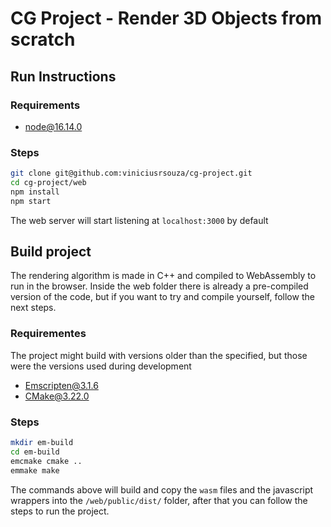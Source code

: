 # CG Project - Render 3D Objects from scratch

## Run Instructions

### Requirements

- node@16.14.0

### Steps

```bash
git clone git@github.com:viniciusrsouza/cg-project.git
cd cg-project/web
npm install
npm start
```

The web server will start listening at `localhost:3000` by default

## Build project

The rendering algorithm is made in C++ and compiled to WebAssembly to run in the browser. Inside the web folder there is already a pre-compiled version of the code, but if you want to try and compile yourself, follow the next steps.

### Requirementes

The project might build with versions older than the specified, but those were the versions used during development

- [Emscripten@3.1.6](https://emscripten.org)
- [CMake@3.22.0](https://cmake.org)

### Steps

```bash
mkdir em-build
cd em-build
emcmake cmake ..
emmake make
```

The commands above will build and copy the `wasm` files and the javascript wrappers into the `/web/public/dist/` folder, after that you can follow the steps to run the project.
